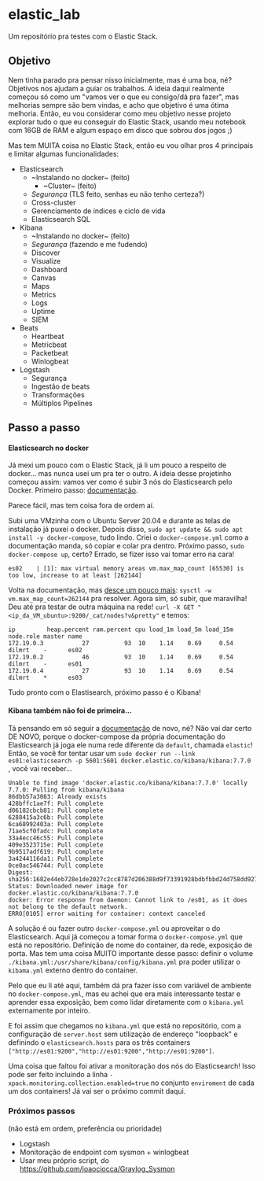 # elastic_lab
Um repositório pra testes com o Elastic Stack.

## Objetivo
Nem tinha parado pra pensar nisso inicialmente, mas é uma boa, né? Objetivos nos ajudam a guiar os trabalhos. A ideia daqui realmente começou só como um "vamos ver o que eu consigo/dá pra fazer", mas melhorias sempre são bem vindas, e acho que objetivo é uma ótima melhoria. Então, eu vou considerar como meu objetivo nesse projeto explorar tudo o que eu conseguir do Elastic Stack, usando meu notebook com 16GB de RAM e algum espaço em disco que sobrou dos jogos ;)

Mas tem MUITA coisa no Elastic Stack, então eu vou olhar pros 4 principais e limitar algumas funcionalidades:
* Elasticsearch
  - ~Instalando no docker~ (feito)
    - ~Cluster~ (feito)
  - *Segurança* (TLS feito, senhas eu não tenho certeza?)
  - Cross-cluster
  - Gerenciamento de índices e ciclo de vida
  - Elasticsearch SQL
* Kibana
  - ~Instalando no docker~ (feito)
  - *Segurança* (fazendo e me fudendo)
  - Discover
  - Visualize
  - Dashboard
  - Canvas
  - Maps
  - Metrics
  - Logs
  - Uptime
  - SIEM
* Beats
  - Heartbeat
  - Metricbeat
  - Packetbeat
  - Winlogbeat
* Logstash
  - Segurança
  - Ingestão de beats
  - Transformações
  - Múltiplos Pipelines

## Passo a passo
#### Elasticsearch no docker
Já mexi um pouco com o Elastic Stack, já li um pouco a respeito de docker... mas nunca usei um pra ter o outro. A ideia desse projetinho começou assim: vamos ver como é subir 3 nós do Elasticsearch pelo Docker. Primeiro passo: [documentação](https://www.elastic.co/guide/en/elasticsearch/reference/current/docker.html). 

Parece fácil, mas tem coisa fora de ordem aí. 

Subi uma VMzinha com o Ubuntu Server 20.04 e durante as telas de instalação já puxei o docker. Depois disso, `sudo apt update && sudo apt install -y docker-compose`, tudo lindo. Criei o `docker-compose.yml` como a documentação manda, só copiar e colar pra dentro. Próximo passo, `sudo docker-compose up`, certo? Errado, se fizer isso vai tomar erro na cara!
```
es02    | [1]: max virtual memory areas vm.max_map_count [65530] is too low, increase to at least [262144]
```
Volta na documentação, mas [desce um pouco mais](https://www.elastic.co/guide/en/elasticsearch/reference/current/docker.html#_set_vm_max_map_count_to_at_least_262144): `sysctl -w vm.max_map_count=262144` pra resolver. Agora sim, só subir, que maravilha! Deu até pra testar de outra máquina na rede! `curl -X GET "<ip_da_VM_ubuntu>:9200/_cat/nodes?v&pretty"` e temos:
```
ip         heap.percent ram.percent cpu load_1m load_5m load_15m node.role master name
172.19.0.3           27          93  10    1.14    0.69     0.54 dilmrt    -      es02
172.19.0.2           46          93  10    1.14    0.69     0.54 dilmrt    -      es01
172.19.0.4           27          93  10    1.14    0.69     0.54 dilmrt    *      es03
```

Tudo pronto com o Elastisearch, próximo passo é o Kibana!
#### Kibana também não foi de primeira...
Tá pensando em só seguir a [documentação](https://www.elastic.co/guide/en/kibana/current/docker.html) de novo, né? Não vai dar certo DE NOVO, porque o docker-compose da própria documentação do Elasticsearch já joga ele numa rede diferente da `default`, chamada `elastic`! Então, se você for tentar usar um `sudo docker run --link es01:elasticsearch -p 5601:5601 docker.elastic.co/kibana/kibana:7.7.0
`, você vai receber...
```
Unable to find image 'docker.elastic.co/kibana/kibana:7.7.0' locally
7.7.0: Pulling from kibana/kibana
86dbb57a3083: Already exists
428bffc1ae7f: Pull complete
d06182cbcb81: Pull complete
6288415a3c6b: Pull complete
6ca68992403a: Pull complete
71ae5cf0fadc: Pull complete
33a4ecc46c55: Pull complete
409e3523715e: Pull complete
9b9517adf619: Pull complete
3a4244116da1: Pull complete
0ce0ac546744: Pull complete
Digest: sha256:1682e44eb728e1de2027c2cc8787d206388d9f73391928bdbfbbd24d758dd927
Status: Downloaded newer image for docker.elastic.co/kibana/kibana:7.7.0
docker: Error response from daemon: Cannot link to /es01, as it does not belong to the default network.
ERRO[0105] error waiting for container: context canceled
```
A solução é ou fazer outro `docker-compose.yml` ou aproveitar o do Elasticsearch. Aqui já começou a tomar forma o `docker-compose.yml` que está no repositório. Definição de nome do container, da rede, exposição de porta. Mas tem uma coisa MUITO importante desse passo: definir o volume `./kibana.yml:/usr/share/kibana/config/kibana.yml` pra poder utilizar o `kibama.yml` externo dentro do container.

Pelo que eu li até aqui, também dá pra fazer isso com variável de ambiente no `docker-compose.yml`, mas eu achei que era mais interessante testar e aprender essa exposição, bem como lidar diretamente com o `kibana.yml` externamente por inteiro. 

E foi assim que chegamos no `kibana.yml` que está no repositório, com a configuração de `server.host` sem utilização de endereço "loopback" e definindo o `elasticsearch.hosts` para os três containers `["http://es01:9200","http://es01:9200","http://es01:9200"]`.

Uma coisa que faltou foi ativar a monitoração dos nós do Elasticsearch! Isso pode ser feito incluindo a linha `- xpack.monitoring.collection.enabled=true` no conjunto `enviroment` de cada um dos containers! Já vai ser o próximo commit daqui.

### Próximos passos
(não está em ordem, preferência ou prioridade)
  - Logstash
  - Monitoração de endpoint com sysmon + winlogbeat
  - Usar meu próprio script, do https://github.com/joaociocca/Graylog_Sysmon
